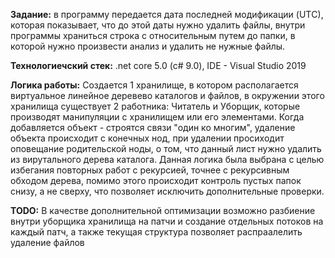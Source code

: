 **Задание:** в программу передается дата последней модификации (UTС), которая показывает, что до этой даты нужно удалить файлы, 
внутри программы храниться строка с относительным путем до папки, в которой нужно произвести анализ и удалить не нужные файлы.

**Технологиечский стек:** .net core 5.0 (c# 9.0), IDE - Visual Studio 2019

**Логика работы:** Создается 1 хранилище, в котором располагается виртуальное линейное деревево каталогов и файлов, 
в окружении этого хранилища существует 2 работника: Читатель и Уборщик, которые производят манипуляции с хранилищем или его элементами. 
Когда добавляется объект - строятся связи "один ко многим", удаление объекта происходит с конечных нод, при удалении просиходит оповещание родительской ноды, о том, 
что данный лист нужно удалить из вирутального дерева каталога. Данная логика была выбрана с целью избегания повторных работ с рекурсией, 
точнее с рекурсивным обходом дерева, помимо этого происходит контроль пустых папок снизу, а не сверху, что позволяет исключить дополнительные проверки.

**TODO:** В качестве дополнительной оптимизации возможно разбиение внутри уборщика хранилища на патчи и создание отдельных потоков на каждый патч, 
а также текущая структура позволяет распраалелить удаление файлов 
